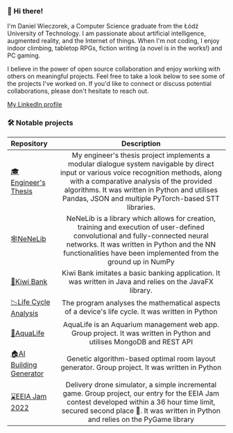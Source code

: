 ### 🥝 Hi there! 

I'm Daniel Wieczorek, a Computer Science graduate from the Łódź University of Technology. I am passionate about artificial intelligence, augmented reality, and the Internet of things. When I'm not coding, I enjoy indoor climbing, tabletop RPGs, fiction writing (a novel is in the works!) and PC gaming.

I believe in the power of open source collaboration and enjoy working with others on meaningful projects. Feel free to take a look below to see some of the projects I've worked on. If you'd like to connect or discuss potential collaborations, please don't hesitate to reach out.

[My LinkedIn profile](https://www.linkedin.com/in/daniel-wieczorek-2357b7210/)

### 🛠 Notable projects 
|Repository|Description|
|:---|:---:|
|[🎓Engineer's Thesis](https://github.com/Panzer0/STT-Dialogue-System)|My engineer's thesis project implements a modular dialogue system navigable by direct input or various voice recognition methods, along with a comparative analysis of the provided algorithms.  It was written in Python and utilises Pandas, JSON and multiple PyTorch-based STT libraries.|
|[🕸️NeNeLib](https://github.com/Panzer0/Neural-Network/tree/master)|NeNeLib is a library which allows for creation, training and execution of user-defined convolutional and fully-connected neural networks. It was written in Python and the NN functionalities have been implemented from the ground up in NumPy|
|[🥝Kiwi Bank](https://github.com/Panzer0/Bank)|Kiwi Bank imitates a basic banking application. It was written in Java and relies on the JavaFX library.|
|[📉Life Cycle Analysis](https://github.com/Panzer0/LifeCycleAnalysis)|The program analyses the mathematical aspects of a device's life cycle. It was written in Python|
|[🐠AquaLife](https://github.com/AIn0n/akwarium)|AquaLife is an Aquarium management web app. Group project. It was written in Python and utilises MongoDB and REST API|
|[🏠AI Building Generator](https://github.com/AIn0n/niekompetencyjny)|Genetic algorithm-based optimal room layout generator. Group project. It was written in Python|
|[⌛EEIA Jam 2022](https://github.com/FruitEaters-Inc/EEIA_Jam_2022)|Delivery drone simulator, a simple incremental game. Group project, our entry for the EEIA Jam contest developed within a 36 hour time limit, secured second place 🥈. It was written in Python and relies on the PyGame library|
